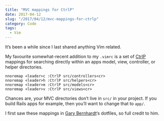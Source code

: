 ```yaml
---
title: "MVC mappings for CtrlP"
date: 2017-04-12
slug: "/2017/04/12/mvc-mappings-for-ctrlp"
category: Code
tags:
  - Vim
---
```


It’s been a while since I last shared anything Vim related.

My favourite somewhat-recent addition to my `.vimrc` is a set of [CtrlP](https://github.com/ctrlpvim/ctrlp.vim) mappings for searching directly within an apps model, view, controller, or helper directories.

```vim
nnoremap <leader>c :CtrlP src/controllers<cr>
nnoremap <leader>h :CtrlP src/helpers<cr>
nnoremap <leader>m :CtrlP src/models<cr>
nnoremap <leader>v :CtrlP src/views<cr>
```

Chances are, your MVC directories don’t live in `src/` in your project. If you build Rails apps for example, then you’ll want to change that to `app/`.

I first saw these mappings in [Gary Bernhardt](http://destroyallsoftware.com)‘s dotfiles, so full credit to him.

